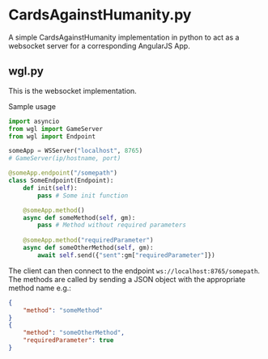 # CardsAgainstHumanity.py
A simple CardsAgainstHumanity implementation in python to act as a websocket server for a corresponding AngularJS App.

## wgl.py
This is the websocket implementation.

Sample usage
```python
import asyncio
from wgl import GameServer
from wgl import Endpoint

someApp = WSServer("localhost", 8765)
# GameServer(ip/hostname, port)

@someApp.endpoint("/somepath")
class SomeEndpoint(Endpoint):
    def init(self):
        pass # Some init function

    @someApp.method()
    async def someMethod(self, gm):
        pass # Method without required parameters
        
    @someApp.method("requiredParameter")
    async def someOtherMethod(self, gm):
        await self.send({"sent":gm["requiredParameter"]})
```
The client can then connect to the endpoint `ws://localhost:8765/somepath`.
The methods are called by sending a JSON object with the appropriate method name e.g.:
```json
{
    "method": "someMethod"
}
{
    "method": "someOtherMethod",
    "requiredParameter": true
}
```